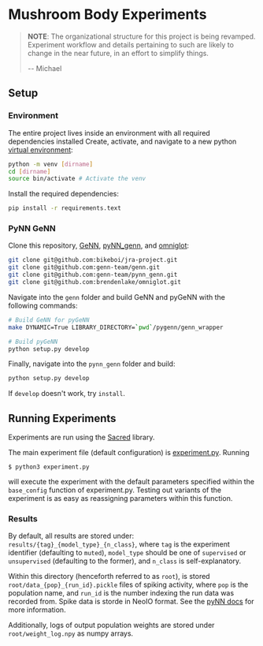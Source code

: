 # Mushroom Body Experiments

> **NOTE**: The organizational structure for this project is being revamped. Experiment workflow and details
>pertaining to such are likely to change in the near future, in an effort to simplify things.
> 
>-- Michael

## Setup
### Environment
The entire project lives inside an environment with all required dependencies installed
Create, activate, and navigate to a new python [virtual environment](https://docs.python.org/3/tutorial/venv.html):
```sh
python -m venv [dirname]
cd [dirname]
source bin/activate # Activate the venv
```

Install the required dependencies:
```sh
pip install -r requirements.text
```

### PyNN GeNN
Clone this repository, [GeNN](https://github.com/genn-team/genn), [pyNN_genn](https://github.com/genn-team/pynn_genn), and [omniglot](https://github.com/brendenlake/omniglot):
```sh
git clone git@github.com:bikeboi/jra-project.git
git clone git@github.com:genn-team/genn.git
git clone git@github.com:genn-team/pynn_genn.git
git clone git@github.com:brendenlake/omniglot.git
```

Navigate into the `genn` folder and build GeNN and pyGeNN with the following commands:
```sh
# Build GeNN for pyGeNN
make DYNAMIC=True LIBRARY_DIRECTORY=`pwd`/pygenn/genn_wrapper 

# Build pyGeNN
python setup.py develop
```

Finally, navigate into the `pynn_genn` folder and build:
```sh
python setup.py develop
```

If `develop` doesn't work, try `install`.

## Running Experiments
Experiments are run using the [Sacred](https://sacred.readthedocs.io/en/stable/experiment.html)
library.

The main experiment file (default configuration) is [experiment.py](./experiment.py). Running
```
$ python3 experiment.py
```
will execute the experiment with the default parameters specified within
the `base_config` function of experiment.py. Testing out variants of the experiment
is as easy as reassigning parameters within this function.

### Results
By default, all results are stored under: `results/{tag}_{model_type}_{n_class}`,
where `tag` is the experiment identifier (defaulting to `muted`), `model_type` should
be one of `supervised` or `unsupervised` (defaulting to the former), and `n_class` is
self-explanatory. 

Within this directory (henceforth referred to as `root`), is stored
`root/data_{pop}_{run_id}.pickle` files of spiking activity, where `pop` is the population
name, and `run_id` is the number indexing the run data was recorded from. Spike data
is storde in NeoIO format. See the [pyNN docs](http://neuralensemble.org/docs/PyNN/data_handling.html)
for more information.

Additionally, logs of output population weights are stored under `root/weight_log.npy` as
numpy arrays.
